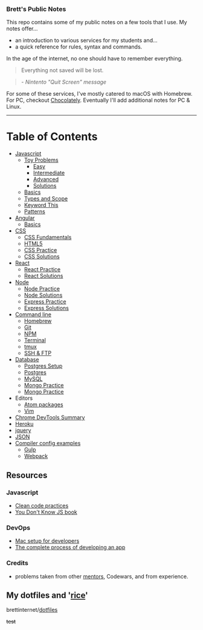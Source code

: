 
### Brett's Public Notes

This repo contains some of my public notes on a few tools that I use. My notes offer...

- an introduction to various services for my students and...
- a quick reference for rules, syntax and commands.

In the age of the internet, no one should have to remember everything.

> Everything not saved will be lost.

> \- _Nintento "Quit Screen" message_

For some of these services, I've mostly catered to macOS with Homebrew. For PC, checkout [Chocolately](https://chocolatey.org/). Eventually I'll add additional notes for PC & Linux.

---

# Table of Contents

* [Javascript](./javascript)
  - [Toy Problems](./javascript/toy-problems)
    - [Easy](./javascript/toy-problems/basic)
    - [Intermediate](./javascript/toy-problems/intermediate)
    - [Advanced](./javascript/toy-problems/advanced)
    - [Solutions](./javascript/toy-problems/solutions)
  - [Basics](./javascript/basics.md)
  - [Types and Scope](./javascript/types-scope.md)
  - [Keyword This](./javascript/keyword-this.md)
  - [Patterns](./javascript/js-patterns.md)
* [Angular](./angular)
  - [Basics](./angular/basics.md)
* [CSS](./CSS)
  - [CSS Fundamentals](./css/css.md)
  - [HTML5](./css/html5.md)
  - [CSS Practice](./css/css-practice)
  - [CSS Solutions](./css/css-practice-solutions)
* [React](./react)
  - [React Practice](./react/react-practice)
  - [React Solutions](./react/react-practice-solutions)
* [Node](./react)
  - [Node Practice](./node/node-practice)
  - [Node Solutions](./node/node-practice-solutions)
  - [Express Practice](./node/express-practice)
  - [Express Solutions](./node/express-practice-solutions)
* [Command line](./cli)
  - [Homebrew](./cli/homebrew.md)
  - [Git](./cli/git.md)
  - [NPM](./cli/npm.md)
  - [Terminal](./cli/terminal.md)
  - [tmux](./cli/tmux.md)
  - [SSH & FTP](./cli/ssh+ftp.md)
* [Database](./database)
  - [Postgres Setup](./database/postgres-setup.md)
  - [Postgres](./database/postgres.md)
  - [MySQL](./database/mysql.md)
  - [Mongo Practice](./database/mongo-practice)
  - [Mongo Practice](./database/mongo-practice-solutions)
* Editors
  - [Atom packages](./other/atom.md)
  - [Vim](./other/vim.md)
* [Chrome DevTools Summary](./other/ChromeDevTools.md)
* [Heroku](./other/heroku.md)
* [jquery](./other/jquery.md)
* [JSON](./other/JSON.md)
* [Compiler config examples](./compiling)
  - [Gulp](./compiling/gulpfile.js)
  - [Webpack](./compiling/webpack.md)


## Resources
### Javascript
- [Clean code practices](https://github.com/ryanmcdermott/clean-code-javascript)
- [You Don't Know JS book](https://github.com/getify/You-Dont-Know-JS)

### DevOps
- [Mac setup for developers](https://github.com/sb2nov/mac-setup)
- [The complete process of developing an app](https://12factor.net/)

### Credits
- problems taken from other [mentors](https://github.com/zacanger/pineapple-curry), Codewars, and from experience.


## My dotfiles and '[rice](http://www.urbandictionary.com/define.php?term=rice)'
brettinternet/[dotfiles](https://github.com/brettinternet/dotfiles)



~~test~~
